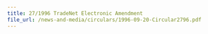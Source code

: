 ```yaml
---
title: 27/1996 TradeNet Electronic Amendment
file_url: /news-and-media/circulars/1996-09-20-Circular2796.pdf
---
```


